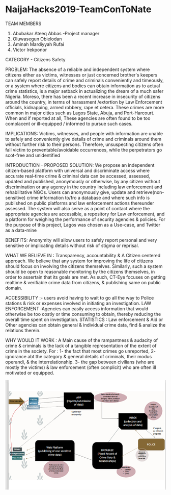 
# NaijaHacks2019-TeamConToNate
TEAM MEMBERS

1. Abubakar Ateeq Abbas -Project manager
2. Oluwasegun Obielodan
3. Aminah Mardiyyah Rufai 
4. Victor Irekponor

CATEGORY - Citizens Safety

PROBLEM: The absence of a reliable and independent system where citizens either as victims, witnesses or just concerned brother's keepers can safely report details of crime and criminals conveniently and timeously, or a system where citizens and bodies can obtain information as to actual crime statistics, is a major setback in actualizing the dream of a much safer Nigeria.
Moreso, there has been a recent increase in insecurity of citizens around the country, in terms of harassment /extortion by Law Enforcement officials, kidnapping, armed robbery, rape et cetera. These crimes are more common in major cities such as Lagos State, Abuja, and Port-Harcourt. When and if reported at all, These agencies are often found to be too complacent or ill-equipped / informed to pursue such cases.

IMPLICATIONS: Victims, witnesses, and people with information are unable to safely and conveniently give details of crime and criminals around them without further risk to their persons. Therefore, unsuspecting citizens often fall victim to preventable/avoidable occurrences, while the perpetrators go scot-free and unidentified

INTRODUCTION - PROPOSED SOLUTION: We propose an independent citizen-based platform with universal and discriminate access where accurate real-time crime & criminal data can be accessed, assessed, updated and published, anonymously or otherwise, by any citizen without discrimination or any agency in the country including law enforcement and rehabilitative NGOs. Users can anonymously give, update and retrieve(non-sensitive) crime information to/fro a database and where such info is published on public platforms and law enforcement actions thereunder assessed. The system will also serve as a point of contact where the appropriate agencies are accessible, a repository for Law enforcement, and a platform for weighing the performance of security agencies & policies. For the purpose of this project, Lagos was chosen as a Use-case, and Twitter as a data-mine

BENEFITS: Anonymity will allow users to safely report personal and very sensitive or implicating details without risk of stigma or reprisal.

WHAT WE BELIEVE IN : Transparency, accountability & A Citizen centered approach. We believe that any system for improving the life of citizens should focus on involving the citizens themselves. Similarly, such a system should be open to reasonable monitoring by the citizens themselves, in order to assertain that its goals are met. As such, CT-Eye focuses on getting realtime & verifiable crime data from citizens, & publishing same on public domain.

ACCESSIBILITY :- users avoid having to wait to go all the way to Police stations & risk or expenses involved in initiating an investigation. LAW ENFORCEMENT :Agencies can easily access information that would otherwise be too costly or time consuming to obtain, thereby reducing the overall time spent on investigation. STATISTICS : Law enforcement & Aid or Other agencies can obtain general & individual crime data, find & analize the relations therein.

WHY WOULD IT WORK : A Main cause of the rampantness & audacity of crime & criminals is the lack of a tangible representation of the extent of crime in the society. For : 1- the fact that most crimes go unreported, 2- ignorance abt the category & general details of criminals, their modus operandi, & the interrelationship. 3- the gap between civilians (who are mostly the victims) & law enforcement (often complicit) who are often ill motivated or equipped.


![Project Workflow](https://github.com/Ataiks/NaijaHacks2019-TeamConToNate/blob/master/Project%20Workflow.png)
